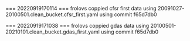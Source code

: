 === 20220919170114 ===
frolovs coppied cfsr first data using  20091027-20100501.clean_bucket.cfsr_first.yaml
using commit f65d7db0

=== 20220919171038 ===
frolovs coppied gdas data using  20100501-20210101.clean_bucket.gdas_first.yaml
using commit f65d7db0

